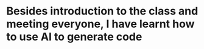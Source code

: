 # Besides introduction to the class and meeting everyone, I have learnt how to use AI to generate code 
